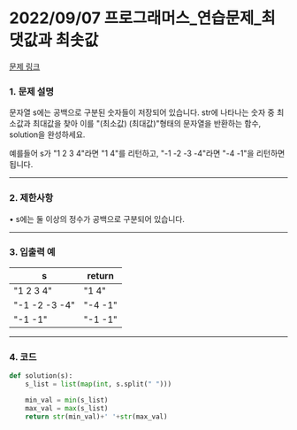 # 2022/09/07 프로그래머스_연습문제_최댓값과 최솟값

[문제 링크](https://school.programmers.co.kr/learn/courses/30/lessons/12939)

### **1. 문제 설명**

문자열 s에는 공백으로 구분된 숫자들이 저장되어 있습니다. str에 나타나는 숫자 중 최소값과 최대값을 찾아 이를 "(최소값) (최대값)"형태의 문자열을 반환하는 함수, solution을 완성하세요.

예를들어 s가 "1 2 3 4"라면 "1 4"를 리턴하고, "-1 -2 -3 -4"라면 "-4 -1"을 리턴하면 됩니다.

---

### **2. 제한사항**

• s에는 둘 이상의 정수가 공백으로 구분되어 있습니다.

---

### **3. 입출력 예**

| s | return |
| --- | --- |
| "1 2 3 4" | "1 4" |
| "-1 -2 -3 -4" | "-4 -1" |
| "-1 -1" | "-1 -1" |

---

### 4. 코드

```python
def solution(s):
    s_list = list(map(int, s.split(" ")))

    min_val = min(s_list)
    max_val = max(s_list)
    return str(min_val)+' '+str(max_val)
```